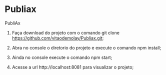 # Publiax
PubliAx

1. Faça download do projeto com o comando git clone https://github.com/vitaodemolay/Publiax.git;


2. Abra no console o diretorio do projeto e execute o comando npm install;


3. Ainda no console execute o comando npm start;


4. Acesse a url http://localhost:8081 para visualizar o projeto;
